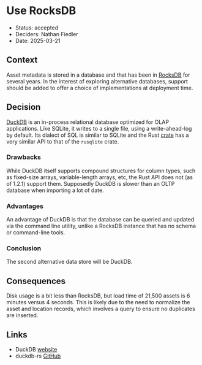# Use RocksDB

* Status: accepted
* Deciders: Nathan Fiedler
* Date: 2025-03-21

## Context

Asset metadata is stored in a database and that has been in [RocksDB](https://rocksdb.org) for several years. In the interest of exploring alternative databases, support should be added to offer a choice of implementations at deployment time.

## Decision

[DuckDB](https://duckdb.org) is an in-process relational database optimized for OLAP applications. Like SQLite, it writes to a single file, using a write-ahead-log by default. Its dialect of SQL is similar to SQLite and the Rust [crate](https://crates.io/crates/duckdb) has a very similar API to that of the `rusqlite` crate.

### Drawbacks

While DuckDB itself supports compound structures for column types, such as fixed-size arrays, variable-length arrays, etc, the Rust API does not (as of 1.2.1) support them. Supposedly DuckDB is slower than an OLTP database when importing a lot of date.

### Advantages

An advantage of DuckDB is that the database can be queried and updated via the command line utility, unlike a RocksDB instance that has no schema or command-line tools.

### Conclusion

The second alternative data store will be DuckDB.

## Consequences

Disk usage is a bit less than RocksDB, but load time of 21,500 assets is 6 minutes versus 4 seconds. This is likely due to the need to normalize the asset and location records, which involves a query to ensure no duplicates are inserted.

## Links

* DuckDB [website](https://duckdb.org)
* duckdb-rs [GitHub](https://github.com/duckdb/duckdb-rs)
